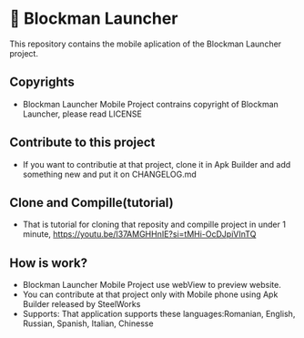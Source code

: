 # 🚀 Blockman Launcher

This repository contains the mobile aplication of the Blockman Launcher project.

## Copyrights
- Blockman Launcher Mobile Project contrains copyright of Blockman Launcher, please read LICENSE

## Contribute to this project
- If you want to contributie at that project, clone it in Apk Builder and add something new and put it on CHANGELOG.md

## Clone and Compille(tutorial) 
- That is tutorial for cloning that reposity and compille project in under 1 minute, https://youtu.be/I37AMGHHnIE?si=tMHi-OcDJpiVInTQ

## How is work?
- Blockman Launcher Mobile Project use webView to preview website.
- You can contribute at that project only with Mobile phone using Apk Builder released by SteelWorks
- Supports: That application supports these languages:Romanian, English, Russian, Spanish, Italian, Chinesse
